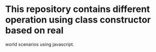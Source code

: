 # This repository contains different operation using class constructor based on real 
world scenarios using javascript.
